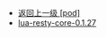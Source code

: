 - [返回上一级 [pod]](服务部署/Nginx/模板/nginx-1.24.0/Openresty/openresty-1.21.4.3-win64/pod/)
- [lua-resty-core-0.1.27](服务部署/Nginx/模板/nginx-1.24.0/Openresty/openresty-1.21.4.3-win64/pod/lua-resty-core-0.1.27/)
